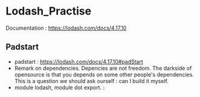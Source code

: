 # Lodash_Practise

Documentation : https://lodash.com/docs/4.17.10

## Padstart
  * padstart : https://lodash.com/docs/4.17.10#padStart 
  * Remark on dependencies. Depencies are not freedom. The darkside of opensource is that you depends on some other people's dependencies. This is a question we should ask ourself : can I build it myself.
  * module lodash, module dot export. : 

